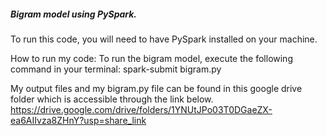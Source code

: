 ##### Bigram model using PySpark.

To run this code, you will need to have PySpark installed on your machine. 

How to run my code: To run the bigram model, execute the following command in your terminal: spark-submit bigram.py

My output files and my bigram.py file can be found in this google drive folder which is accessible through the link below.
https://drive.google.com/drive/folders/1YNUtJPo03T0DGaeZX-ea6AIIvza8ZHnY?usp=share_link

